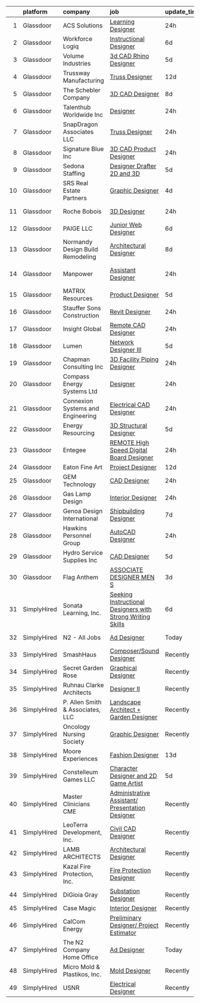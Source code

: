 

|    | platform    | company                           | job                                                                                                                                                                                                                                                                                                                                                                                                                                                                                                                                                                                                                                                                                                                                                                                                                                                                                                                                                                                                                                                                                                                                                                                                                                                                                                                                                                                                                                                      | update_time   | location             |
|---:|:------------|:----------------------------------|:---------------------------------------------------------------------------------------------------------------------------------------------------------------------------------------------------------------------------------------------------------------------------------------------------------------------------------------------------------------------------------------------------------------------------------------------------------------------------------------------------------------------------------------------------------------------------------------------------------------------------------------------------------------------------------------------------------------------------------------------------------------------------------------------------------------------------------------------------------------------------------------------------------------------------------------------------------------------------------------------------------------------------------------------------------------------------------------------------------------------------------------------------------------------------------------------------------------------------------------------------------------------------------------------------------------------------------------------------------------------------------------------------------------------------------------------------------|:--------------|:---------------------|
|  1 | Glassdoor   | ACS Solutions                     | [Learning Designer](https://www.glassdoor.com/partner/jobListing.htm?pos=119&ao=1110586&s=58&guid=00000181d24ba47d8ef425e125dce1ac&src=GD_JOB_AD&t=SR&vt=w&ea=1&cs=1_77749ef1&cb=1657090582137&jobListingId=1007985524372&cpc=654405A9B1E0A9F5&jrtk=3-0-1g794n94uia2u801-1g794n95di4lk800-907f7297ff73e11d--6NYlbfkN0DvoyNG0SFhSoznsPyCCrcuxz_Nqel8NZG6AGRaSLFhb5n0yMoxsu6RHV0rKxrvkG1nZuqj1Uj6-u1Z_pEsxtDHkIPuS811dMHyMxWvqlTdBW82LIN1IjiBrLglg-SFTZse9yYc7EKnBHkLfv9MbppZzvDsxTPkxIbnxLgk6WPEbN1_ET52BzsToGbykhrU4ApJhsulB7EEyjLuvh3CKPKYmqdAbK4SEs7-O0enl6z9rYv78SpBe0yj3y8xfSdDRdQom5iAGaOpjSEn2X_qUZh5_O42FU5-F4z6FpvlGGkQZbUaKIAV2DGQlP-UJA_Pmrm_NCda6rf5K7hLMDkTfb5o-nv9rHS8PfFJq3cM3EQ1fWULOyhEIB53ZZYl6s_p056CpwijJDbVaW7J99xKDoEXj5ApFvLXet1aF0GueSyqz1e7e0k7IvG_9w_ZRvv7u1gBnZvl2ynYdzJeZ9nUXja6a0x4xG7Ceo424fQ2JRJMLpiO_B-e4vKJ)                                                                                                                                                                                                                                                                                                                                                                                                                                                                                                                                                                                                             | 24h           | Atlanta, GA          |
|  2 | Glassdoor   | Workforce Logiq                   | [Instructional Designer](https://www.glassdoor.com/partner/jobListing.htm?pos=108&ao=1110586&s=58&guid=00000181d24ba47d8ef425e125dce1ac&src=GD_JOB_AD&t=SR&vt=w&cs=1_d03ccb1e&cb=1657090582135&jobListingId=1007971813605&cpc=8795CF9063CD573D&jrtk=3-0-1g794n94uia2u801-1g794n95di4lk800-0f92508f7a9b2ccc--6NYlbfkN0BhgsxSwl5lo7QzTbtXQkwPrIx61OQPxpk1VFOKOTLj9cEu6ZwTgNE0TNWZoeC26IZyQnRtk1UN0bHDS2Vu--T3W1xcjk2a9iLlTLRGMNthKaFbBWZ9dA7UpsCQGHcsj9RztHNehSm7-JQt39ffWp-W9ftTdwEr3bas2k8Ae45wtOd3Vlg02_wzWWOTLo0lI3ZqMFmFXQ9OgGHclMwbUWmH5S0StGp9oAOjSt3wPIh3Ii8mNqLwnVvzu5h-d_gnDy2L18eyP-i7nrKEsPTyD93khuh6egCbnrbiA1yClG0ZQUeqT95aq6iTD-ljGo1zlgi0e7iehEEbPBKhE1NReMTkoT74F01TBc3dxcEro2S3D3bvcqexfpDAZjbhNUFW9qPrLn-ddBAgE9FUmYI-lSkR6HLH8FuIKB0Ku9moe4cjDYXurJ1kwMZALcUaBbLEqmBSxT8XUdf1AwffUc_Uo40qx2BY-i-ixCHC349g5I3ec6SwQTOYY5pYRK_XcDmZCmJI2UNyRJUHVxIpKKTJRlnooU36D4t_IjQtAyO1S4Df3F2m1F2jgGaYNsHxALskNNXLczjjqsoLBhWTyCEAvIcEFXxVX0zsmbDkGBPJj4sCXkCF1O9g_cTnSu2HtCXYGLpPPh9setDl5rM2LJcMH8CYjPizc9XrsvgiReIUcsqVp1FeOuVxf1BSd9HvSy64ZlI_CKLMfresn9pooSv5qBSBblCeUoGrdr5s0BfHM5i2pmW5Qv8YD5fm)                                                                                                                                                                                                                                                                                                                                             | 6d            | Atlanta, GA          |
|  3 | Glassdoor   | Volume Industries                 | [3d CAD Rhino Designer](https://www.glassdoor.com/partner/jobListing.htm?pos=109&ao=1110586&s=58&guid=00000181d24ba47d8ef425e125dce1ac&src=GD_JOB_AD&t=SR&vt=w&ea=1&cs=1_3e8e6e95&cb=1657090582135&jobListingId=1007973329376&cpc=47CFDC01B3F81FAC&jrtk=3-0-1g794n94uia2u801-1g794n95di4lk800-8c2d2d17511d5a3b--6NYlbfkN0BM9p8NquiIRslE_MtfCTmDCzs5dxqN04v3tFcwJBPwTV6jP-Cm8doPJB-sx6YnDgOPyWLxUvytiJInFtBI4kxKgpvnXSuNgEpNoyotobw-v_AbIr8aKETw3HKlxIcRIFYIBrBHJSi95xcllT6YhjrhjEZejWhSnIW2AzKBs1ZXoQ5S3N68zjVSpGY8GgIIoxUBu7bu9xV4kHymWl4pP4k962CDMe6Xx4IEdynf9V9Xc1l9PBUrVfdNJT1KP9UYW2hMNx_H3F3CrxP9WWIJ8cFnA9UcYP4aAPUl6C5YLJh6lVcyBTqSnvmc3cisZpmwIsbAbjfHYpeThV-bCDzpo3Hb0ooCoGb4y7GrgpfcIgnR43Lf3PAj1XrOBXwGPf7d25wanI59QiblowyVvU53Jr8X9Ezn7IFnSWTzOzOweI71Px2oQ94UkbHmZCYfh8fY8H0miQIzY3_b6s3ksC2G96OwGIlWfgJuGLSoyBAAZez7odHoyhk4LtfYoCxQCyCAns4FkbY37No4NQ%3D%3D)                                                                                                                                                                                                                                                                                                                                                                                                                                                                                                                                                                             | 5d            | Gardena, CA          |
|  4 | Glassdoor   | Trussway Manufacturing            | [Truss Designer](https://www.glassdoor.com/partner/jobListing.htm?pos=106&ao=1110586&s=58&guid=00000181d24ba47d8ef425e125dce1ac&src=GD_JOB_AD&t=SR&vt=w&ea=1&cs=1_7506f3a9&cb=1657090582134&jobListingId=1007959984673&cpc=1EC006BEB16B588D&jrtk=3-0-1g794n94uia2u801-1g794n95di4lk800-e25f54c16df24d2a--6NYlbfkN0B8yguWXkSlgufUw1dP0X1oKFWkmEPorUCVwhwmydzQANL6wFUgM1yytcCyB4pdRomsmE_jhC3L_XdYeTXso_cTl7ttb18Rqe_sAjV_scBxCDTFKDtz2vk5yXYzQ1DDIPTdv-x_N7E09tZZQBOAm_kaLGCEuXrE7IcaGVKGa_4dnZwbB1jb7q2YXlLkgS2devs9iRWfyUe6tEgTeyENLxT1ck_9YNUR49yTb2icadju7kiRL6FO_mD-g2uaW1DCkaFBUzcbZXRcmObb4zNP98XxHsxJ1m-lCsqi_rPP0q0dKE-NyNDc3oAEKhWLG6NlEIXbNqfHZJMIEowgI5jx0e7YBDZM8H7h53ozJS7MUugCKxk2SwmpzVB09TyX0HaagS56UsDH-waceRw2Ak6z0hzefNe0PrGQaBRiXxPGJcz0lFKUMOc09_lPXRLFFxDz5kgN2rZeHvpI5CjqxTJaPN1IMlKA-TP3ZDWmuSDrR3I5dy0PH459U_QX9PHJnpGYeP8%3D)                                                                                                                                                                                                                                                                                                                                                                                                                                                                                                                                                                                                  | 12d           | Remote               |
|  5 | Glassdoor   | The Schebler Company              | [3D CAD Designer](https://www.glassdoor.com/partner/jobListing.htm?pos=101&ao=1110586&s=58&guid=00000181d24ba47d8ef425e125dce1ac&src=GD_JOB_AD&t=SR&vt=w&ea=1&cs=1_e130e16a&cb=1657090582132&jobListingId=1007966661740&cpc=F7491293F04A980B&jrtk=3-0-1g794n94uia2u801-1g794n95di4lk800-228343cffe269050--6NYlbfkN0BbKFwzzZ0yLSQjqY_WE9nX1AjSW77FPvXFQZAp_vA_bwF6DfsL4Ag5q9JFx5VnN8K2ge9TvJsCKr-gxBrOCkMlLmm2XDLJU-bKkTUdjioD6Wpo8ePW-y4_6esqQUqNAC6kXcte4f1JjnZOfWiQhWqF-5cBDaQz89SqZsSoPRA91HIsMjvJurnxLRkcbr-gBn-jevvP0M6BLCxyWYz9aW7EoTna7cUvgqIw_MH5VNwPOKXdYC674UrfGj31QtXcUN8l-gocn5XBMNnBmNfMJSammYy_6KH0akeL-rgIP4WxNMI77BJqb5WoSdb1bTuYZBtvpI8lr_fSwRsoR3JJ6bGleTc4tD-OGzhBCRc4XPt-1K9OtknnUGXEykm-VJxzWo64Elp736VMNbEYSXxBP8DhvhJ2PGqA9aH6Prql0Xac20TymBxAgHHrTZPIhFMZk_nPBMx9BcB9BEHBNajffNMTt0iCaZ0lVcizjK6uhlaQSwQMC0I5ZHSJBvxo6SC6PekkXEZFHjqiHLNYWT2tHFTdq5oaZCaW4f7FVp0P2GIyfXQVY9uUlzPHftzJvuImiQXyKZQMELHl07etKD5iwMjHNtsH9q-WrIEs9ejo0YioFA%3D%3D)                                                                                                                                                                                                                                                                                                                                                                                                                                                                                   | 8d            | Bettendorf, IA       |
|  6 | Glassdoor   | Talenthub Worldwide  Inc          | [Designer](https://www.glassdoor.com/partner/jobListing.htm?pos=123&ao=1110586&s=58&guid=00000181d24ba47d8ef425e125dce1ac&src=GD_JOB_AD&t=SR&vt=w&ea=1&cs=1_2c6ecf49&cb=1657090582137&jobListingId=1007985164553&cpc=75B6770C194DCF89&jrtk=3-0-1g794n94uia2u801-1g794n95di4lk800-235263681726ef77--6NYlbfkN0DpwFV3tuw9vFlML3xauMsT_S9XsNg3VdZNHiuyFzGFE3ciwNCiWa1qTVbJP6xa3o2LxMMZ4nmOrbQWZZmSeQSJp7jAIF5wJnYo_xm1wwDSxS-33VXueNxlzEwkCa_xbDXKP2wax79ACfvm58Wh6fbEZxSlqzx40MWPxA-XTeMtz8S7Ounmxh-1EjWngoibK7dLhR7L6onrtV7ukR-cU4Ulzv1WdIkQmY8_CkHAXXNIua2HwkaMDAKJTgw36dxwEv9_23cy8gMPOsU57sZLUrI_5ggUdNybNeYqkM0XXjK-J0k5qUBJmTW1K-AyHdlstVNcvwiu8kKBF2P6l7g-6b-DtUnX4blv9W1pqHoGbFayJzg3bdVR-aDBB9XYgbBHS55WAZefVCFhe5wjrV5vhdDuixxLzuvWRhGAz1wZ2eRyIuRUI-_IdXTr7DPTYFsD-RHj5PA5dL-M1ijlxEeQALIvQwWZeFa54mCYYtaWFF8ApB_xhp3vif2zIE6I8SE2b31vyTmZiqIdXC8zLhfVBCzK9XMS3g56Sbo%3D)                                                                                                                                                                                                                                                                                                                                                                                                                                                                                                                                                                        | 24h           | Newark, NJ           |
|  7 | Glassdoor   | SnapDragon Associates  LLC        | [Truss Designer](https://www.glassdoor.com/partner/jobListing.htm?pos=121&ao=1110586&s=58&guid=00000181d24ba47d8ef425e125dce1ac&src=GD_JOB_AD&t=SR&vt=w&ea=1&cs=1_31ecc533&cb=1657090582137&jobListingId=1007984824415&cpc=DE56C24FF6DEC286&jrtk=3-0-1g794n94uia2u801-1g794n95di4lk800-6ad835fbb488f9c1--6NYlbfkN0DhqOnK6bxrtgtcxhPBiNmYp1uCe7DBkPBjkMsJpAV9Zt2SJcLoaKX2G5tHHfLRtCvz1PlFUGVlO0xse6f4g301y_LCUqOWBqfMF3tQNQpDmg3UNcEwz2RNVbLrQC_kEUWsV4gzVa67fzc7CmIWysoDnXrXpmoZgmDitQNd9WPs8AtZmJlCWGceBVqNM_y9RH5spHyEeGcUyL-obj18paWuEG8LVfXtZY63-_usjQsQvu-D2r9VCRnwg___mHBy116YgbSoN-njrZuC0pXkwpwT_NdeQvRXjIjW8f1PZj8ZXoipo5-aMTyLHhA_6Z-xjG05_aJhIEQs90wCGU1cM4VB7ZM8I5CfYNKTfPFPFBOwDsRw6x67EMUwAep7HZwvJG7pBgu2GjbGTBZcDt2ppPzHvcoW88woeleTE7JeHhV85a_QYcW4rcsY69qnDM9sV_5sqdkd8E3FXkjw2on_rB6GaXtDEsZ762MVfBWpdRac_MXsQ2zkO70ehrA_VZckY3VVcJ5J3WzaKztt85fvbw0Z)                                                                                                                                                                                                                                                                                                                                                                                                                                                                                                                                                                                | 24h           | Remote               |
|  8 | Glassdoor   | Signature Blue Inc                | [3D CAD Product Designer](https://www.glassdoor.com/partner/jobListing.htm?pos=112&ao=1110586&s=58&guid=00000181d24ba47d8ef425e125dce1ac&src=GD_JOB_AD&t=SR&vt=w&ea=1&cs=1_a0548ea0&cb=1657090582136&jobListingId=1007985131299&cpc=14D5209370AEC984&jrtk=3-0-1g794n94uia2u801-1g794n95di4lk800-c935f69cd6141cb5--6NYlbfkN0Bi-g4OEguhQEx4pjzkmulzkFDPdVMQm6g82nLRMcVRUF4a9O8XX7bQnHXOSYsr-Z1lYAsjII0Z5QvWE8UBfpVUpRtqS29lhzVUzTkXsA1F3d3iSDbrGSU-yoIHJgnRfXf2QSL24J15t1V9kIt1zXmE8vxNGumvGO2F6aEaeF1boqkewEQurOo-vqnn1QroqALMlX1WuDSOnFNdzAhjUeT7Rtj3Pig0bPAh9OTDr54La81ZLzXHRc3koaDftBxTTUTGx42sUJzBYxHTAKaZSPC8GNYbrz8bi3d2CyoPcI6O72Wt0Fx3KzpeexpCPX05gAEf2MzlSKqdqaTykEhOFQSOoJT2QooGONF2WMyEn4tM2pag09IUeks0x7RTrygtiDywaYzM5RbZZNLpdPlQA7ZHCU6ITu6XzefM0m9CyWnY769X-Tf1zbkhLlruD4z6ZAYauUbnC1SmwEgQIBihqnV7nj_oNMpT2IWzIhLXA14XCtER70Ht4g2GfM1idoxgsEvGggt7m9iQPQ%3D%3D)                                                                                                                                                                                                                                                                                                                                                                                                                                                                                                                                                                           | 24h           | Walnut, CA           |
|  9 | Glassdoor   | Sedona Staffing                   | [Designer   Drafter   2D and 3D](https://www.glassdoor.com/partner/jobListing.htm?pos=122&ao=1110586&s=58&guid=00000181d24ba47d8ef425e125dce1ac&src=GD_JOB_AD&t=SR&vt=w&cs=1_3b6db01c&cb=1657090582137&jobListingId=1007973164176&cpc=9C2286EA3771AAF6&jrtk=3-0-1g794n94uia2u801-1g794n95di4lk800-a64b1354726ed2a8--6NYlbfkN0CTRLmfzwekP9kdn8MCpub2J-dAlmPPu-YzMlOQ6GyTqK4pYVBM3iZCLV_ZmCSmnvWOcS40gPM_MkXOix39fgfHbmyTI0z4a-leRO_wKvbMdDrf1DcNBZNLfbX6HWu7AYbTeNOrpr6o8HU9zmhUmtJ_HXvr1E2Qzcqugzri1EVpGwv6RzEV7UlI61BueKdmdPsqM0MkzJfEYZAkh-GYzNh_-6Tp8tYILyYvTUWH071jCBwlbU8I6YVCR-dnf2NQqA3L92LCBtNzc5VGP1Uhlgb0yXGG_qh7K6q9KPNkTxxrb1JC8oLYsffMG2CAXHy-BzZR4wvp9px93P6K2L4uyqXE9-DF8yMbtrtzWMxk2furiU9_QMr8QtRrWnxuBNUegAlxnHn2JHPEtM3dIidgg8AMZs7ETftw-RWKhPW583xw7dJ3ZlDfjYL-fzH6L97PhvLuuK9xWTHy_NQ-5ZyeyQv78zw3ko-QGLJyNJPdkuzVLdin9eM3va8LPGTBdcGRF6On8_ZaMJ8A6OysioceKAb8v0pqJY-De3q7_dNWvUw3YzIaUnGWdGj_W9PlDYslCrU7KbxM8KdUTC6PPG7KEmNP)                                                                                                                                                                                                                                                                                                                                                                                                                                                                                                     | 5d            | Dyersville, IA       |
| 10 | Glassdoor   | SRS Real Estate Partners          | [Graphic Designer](https://www.glassdoor.com/partner/jobListing.htm?pos=117&ao=1110586&s=58&guid=00000181d24ba47d8ef425e125dce1ac&src=GD_JOB_AD&t=SR&vt=w&cs=1_8720ceb1&cb=1657090582136&jobListingId=1007977616614&cpc=9DC6E4D8324653EE&jrtk=3-0-1g794n94uia2u801-1g794n95di4lk800-c1dc350f3ee8387a--6NYlbfkN0BHMV8lgCpHIndQeE1Vwli-yfbQgOgfRkypwmneGDEi-39pInpJQ1S6zbMaquZVZg_UViHIGMjBoMShSyfTKNiJ2bb-drr2Hfzl7FkYmvSakC9Pw8zoB5VogRqG3JUFu1NJ2-kggYnsmGMYTRjbGGMUkK8X7nxFWHBIJcRK0w-iMUSoukeUWtbVJ787ZdOv2nnOqdPfFAQzTh6ewJAhn-ZDj4_hrtTKt8AYWVla489MYYfP2gbxC9GvoQRgnlZyPdIjjNAGdQRwB-n-Zcba3liL4qmAHjSROfVeAc9iCYd-Mfk9DC8TIxL4JLAh7i7NnUuILxnsLXrqaUsFA152wZ8sW2XZU1XzG-pY9zCWeNoVXvHVj3ZkPu0tj0q1k-vS7YcbS5oCd_YJI1RkLO76ODGKrnYkxquJnJEotz05TSKqA82bCiAjIO2qGuWa9eYu11DN1OQIHqVSGK647wC6qSzSkG2AzStkQ8PJQW3xOASK42ad8NAgX80hWG2sGebcFhZeGGji8L9_49eA5WhypLe4OBsadwnGM3KbIqXgd-VAT-dMyAbyCRbVjC84F22axME%3D)                                                                                                                                                                                                                                                                                                                                                                                                                                                                                                                                     | 4d            | Atlanta, GA          |
| 11 | Glassdoor   | Roche Bobois                      | [3D Designer](https://www.glassdoor.com/partner/jobListing.htm?pos=111&ao=1110586&s=58&guid=00000181d24ba47d8ef425e125dce1ac&src=GD_JOB_AD&t=SR&vt=w&ea=1&cs=1_eeac327f&cb=1657090582136&jobListingId=1007985102226&cpc=AF770993EC679D41&jrtk=3-0-1g794n94uia2u801-1g794n95di4lk800-a7e40237fe4911eb--6NYlbfkN0BKk0BP73Edisr-wZ1rS4C1GbKnMOsvdEpjijXua_ZIvpX6JMcHyAsS3aosAQ4Kn8C_f6La2-1lbXAH81Op75Fbx73mbs5NfVlTi-gWx6V0YypcHZt8lr8YANXhHvPV1-OZdgkmJMsw9-Tue92vm-fKV39_dYts0q7QahmlcD2gWoufQp8qqYnidNMqYIY8HJv1FJB44xC_TqDhbXwff6D3VGRYtJRn1y1IfpIMuLlt-tuJ0qAHQkERv3cIVvfk0cePvePmws70UyEQl94Yhu-HxBXFv6GjaULmA8xo-xdPy_W7lsJ0KX-T54g1UgRhJ8xAy5UWNr4vQe5-JahHCEX5GIpUG-aCBneI1Ii9qpKEwtMemcx8Bgl9kimQxEUKx8lraaJThC33KKIsycSjERZqxNoQQQuTQxsTxZ9ko20VadqRq2bVMEP1Cecyqij3ohQHiCl7oW_Bf38SRPTPYL8Nu-WtQ1YExK4vKffnRsllJAbriiHDtFn57bcamO5yMa8%3D)                                                                                                                                                                                                                                                                                                                                                                                                                                                                                                                                                                                                     | 24h           | Long Island City, NY |
| 12 | Glassdoor   | PAIGE LLC                         | [Junior Web Designer](https://www.glassdoor.com/partner/jobListing.htm?pos=118&ao=1110586&s=58&guid=00000181d24ba47d8ef425e125dce1ac&src=GD_JOB_AD&t=SR&vt=w&ea=1&cs=1_4266acca&cb=1657090582137&jobListingId=1007971053882&cpc=AC285F3A3ECA6BB0&jrtk=3-0-1g794n94uia2u801-1g794n95di4lk800-73b2aa60a689d6f6--6NYlbfkN0Bcjj528Dy1LW3oL-pukkcHmmPA2V1efSVPw-U-M28mT0pKb21cFqvxPVrEIRVxEBhbQd3QSRAi2jQNRf5IL7_cEjc5D_7M8vAuWiMJDrdA15UMknI95OR4HQP9MzjY1YAPT6dz_nY7JL7qZAFuvwxHi-rv1yNmZdRVPc23TLlp1obOFdmjF1WNcay7jj39QxUyjeV4LOKtnCjgy-kHl1hsuqg6SULQs9OeuVtxOdC8OMbZHmVSW9OcQBevvO-0sddBlVDUdRRzvQ_ai54fA1TtPYsfic5n1mqM_J1OgRqmzeQCcWX8s3oK1QBjghJdD5Zh3j1_loYqHYxbRCB0NyUA5DQa2dlPEX19D3HepwwW2zzeB07Xtju50sLBvOzbcyYSMUc2v0NPYgshG78IlkiCb3-gKJtTuuESWQ6XzwzB2DVPj9TRCQBfXsBpopsGYuR3KDK16tmJq5aspipHtxcTDHxUEOr5jYc0qfsj8O8U_j7LmOkzacNZ)                                                                                                                                                                                                                                                                                                                                                                                                                                                                                                                                                                                                           | 6d            | California           |
| 13 | Glassdoor   | Normandy Design Build Remodeling  | [Architectural Designer](https://www.glassdoor.com/partner/jobListing.htm?pos=115&ao=1110586&s=58&guid=00000181d24ba47d8ef425e125dce1ac&src=GD_JOB_AD&t=SR&vt=w&ea=1&cs=1_dc11783a&cb=1657090582137&jobListingId=1007966625039&cpc=07D58528F3898F33&jrtk=3-0-1g794n94uia2u801-1g794n95di4lk800-ab7952cdc52388c9--6NYlbfkN0C7SuM8IVYUbaPO0PkD5n2gZztNztoS-_f_ScdttXDmo7Y4cbCMbNhyABqZ0sgb2ouU8QZ8Q9BRdKqafBFNYztp4ODU2sjMRhiEXRWcwY4NUi69xK_r7GoJ2GKEKQ1zqLdlcMRVojA6Sx-mlso6BoqxuWN5INQDhhiIeGZ3d0ctwpG0J5Kjvrk6m_iF7jCOmjppB8-Gzc_fvRBkbLGfs7rBzCI_3YmC9vdvMtICNUe7VblgbkCcEUnr1f1Ovy0T3nU0To4bq_PW_aBfb9CVjga5X_sw46ntjczVAvf43aAWwUpBN6O2y_G4YWRJMx61osARGii-LAErb7-Qa_4SBg0H-zVdWFE1ZhTK6P900ugoc6lUp1DchzzpwMgzyi4xSCv3U5hXMTh1DFUExlC61Azsqjn_ofjoP2MM-jWP0AGo_1vGtiiNBUJBKOH2tI70QnpvFV9pC9Xtaj_Cgv9W-rRjBt5oidCAO2tm1mlECrH1x6NcfYs3uBCOIjff5z59d1g%3D)                                                                                                                                                                                                                                                                                                                                                                                                                                                                                                                                                                                          | 8d            | Winnetka, IL         |
| 14 | Glassdoor   | Manpower                          | [Assistant Designer](https://www.glassdoor.com/partner/jobListing.htm?pos=127&ao=1110586&s=58&guid=00000181d24ba47d8ef425e125dce1ac&src=GD_JOB_AD&t=SR&vt=w&ea=1&cs=1_89c59333&cb=1657090582138&jobListingId=1007984941103&cpc=1CBFC3E34E2A31FF&jrtk=3-0-1g794n94uia2u801-1g794n95di4lk800-d2d11077bd594400--6NYlbfkN0BFVcwaDjvEXao8kcFoXG2Ko0IaooEmC9iGWjBDM42CoMavVtmZgGJwPMUgreZ7HN4rqAJSvsf7JmYfk2VFEVxizT4qfwEItysfZsfGog6n9my6k6RCOUN33vMy7T4X5dHPO3QPV-NMXRuj0ZPdz809lt6jNXfOR8o4adzurQLlmJSYmWcXO1sWVfj_jAE4MYWSUsWrjP_p8IrVrq-QCxQiECZVu5_ERf4Zqf4xUut23AE7uIQ7gt0JPR4AaWfJy_kHB79u0l0ndTiFm0pJOxYa3ZhbDzBpZZhqpbSlEB6RkA2Jdq0_eCO8DgSIaJSopgCPpsr1ns1__-OMYyCOrMZpZU0XN_mqFxvr2A1tycUY-hAcnxiAXTbdyJbaQZlGMk-jg3lu7w-FOSlJgpojBlFoGAQ7c6N3tl5Jf1IdNbphkU1qyL_AEoJ8deXQp_qse6RnvfLg4F9U7GWVytO02wXUFmmWOLb6p-9l7Oh3j2h7J2GE5vbWO9qTaM3LStWSmHTxGLlgdzYUZ7rXAGMQqeOuTDduydH4AfgkZRwa4aN6U4xWAskbrBnvt_sXM50SygLz8W67Y0PRrWWf7DgnMerUcbX5YP1iqUQ%3D)                                                                                                                                                                                                                                                                                                                                                                                                                                                                                              | 24h           | West Hollywood, CA   |
| 15 | Glassdoor   | MATRIX Resources                  | [Product Designer](https://www.glassdoor.com/partner/jobListing.htm?pos=128&ao=1110586&s=58&guid=00000181d24ba47d8ef425e125dce1ac&src=GD_JOB_AD&t=SR&vt=w&ea=1&cs=1_c1c0e41b&cb=1657090582138&jobListingId=1007973733462&cpc=F17331D9BECC482A&jrtk=3-0-1g794n94uia2u801-1g794n95di4lk800-fda0271fd3559079--6NYlbfkN0De5ppvndiyxA0pMSLQzOe_j9Mra0KF_8EhxTxOKXtZIfhM20E97mGJ6rqAxbACvL-cqAF-LbHge8_zSqeuNHXaLafm_5dpdNbOewu9W8sIsloq-18GUIUjkQPsBn4tgQBR2QcEnZB1fjcRb2j5GI707JBRP5co17c9YojmSEKbjgUn2ndMaOsuzR5gfQgp3yE5ribfwStIBhM093Wh03O7Qcf2KNuKs5qeMtYiBM2GgeWMCSsaKudNrqyDBm_4VJvklgApSkn-aUscOoRa2rj-SSHSH293p7tg4S6hsDW3iXWY2w_vjSqS4r7pZA56fO7dz7SgFJfciv8g298_qBaJBs-SXEaEREWRlS0txfa-SzEWybhCmDI4X7UGP0O_6saCA32FpFEW9fB-DIQ59ICp5eOq3osheOZLESdDMZn-I4Ug_w4pjaepCFEY4oRFta_THyFP6P5frKDJINeMYjEmTNoIOVVYP84g9e2c_KqXrarw9WGhF4QIvoEcFc79jJBfY78juoEyJMjhWcDmQSQCJJourdVHctYqANj21LEdhTu7ByZsmmfh)                                                                                                                                                                                                                                                                                                                                                                                                                                                                                                                                              | 5d            | Minneapolis, MN      |
| 16 | Glassdoor   | Stauffer   Sons Construction      | [Revit Designer](https://www.glassdoor.com/partner/jobListing.htm?pos=104&ao=1110586&s=58&guid=00000181d24ba47d8ef425e125dce1ac&src=GD_JOB_AD&t=SR&vt=w&ea=1&cs=1_231f0fd3&cb=1657090582134&jobListingId=1007985230249&cpc=FF950A86FEA5DF54&jrtk=3-0-1g794n94uia2u801-1g794n95di4lk800-1f96d4b605ee176a--6NYlbfkN0DdNONLqhA8z6QrX6vw37qu8cGScUjPKwqVQr3YAsb4-7w0lSnzFnKYiG7-UArosN8jPGKFn8rEAM3TT0fD_fRYROvyAAJj5h5a6tpJI9ohYt0sTBWWqHV6DVklOqwhGBLnhow99xh06bRmYACvOdpJHGyRq-9pzKWyBOk0hLMRRdjAwAz4bRkiFFNnomIwCQACVLI26J24DVE6jWvAp0-SsyEyvsK5AWnD1k1ue8C7EoTXwOXaZRUpnuh4szLlv2PkrjH6un0nvufHWUkv8x5TUeX_YejnkbulK5QjqSSssnqWh3dUZIrB9Bf6Xv_mVwND3057REsOYiKuHT1Vi3_PkEfVFF2t_0mWvUBhyICOS67ElBeC2XDoGz4eCMxG6O15TqIoL9BdqmI7sJR8FnDzwkAMQJN65xqrUZ5-a6NTugGjz8nk4U3arIbbEiBIU-K_2hmHdqjTKQ1ZonOLC2OdFK6y6Nfkj8AUyJihWaxgY5zw2drmZVUb7BTTq0VR8uHozbZ1xwlatg%3D%3D)                                                                                                                                                                                                                                                                                                                                                                                                                                                                                                                                                                                    | 24h           | Remote               |
| 17 | Glassdoor   | Insight Global                    | [Remote CAD Designer](https://www.glassdoor.com/partner/jobListing.htm?pos=125&ao=1110586&s=58&guid=00000181d24ba47d8ef425e125dce1ac&src=GD_JOB_AD&t=SR&vt=w&ea=1&cs=1_2aec7826&cb=1657090582138&jobListingId=1007985116583&cpc=7F6F94E2229B3AB5&jrtk=3-0-1g794n94uia2u801-1g794n95di4lk800-b6903a49ef205887--6NYlbfkN0BKkHZu3wF05EeDimN_p6sYpKCMArvwa95YdH7UpkaBCi52Bcb3JNt3gbZrKB95T4YdTK9TzTPrgkTBw2P4QEnSGrkEXBBgnOtF0XhxuMHvmZMdkKyDGjIsDyALyDlfG-wUFMA25YEX3gBTZV2k06PaobbeO1HA53Tdu2lU4HuESvCf0JSd-FGhrQlPl24nu0l2iHPKa_cklXnYJLZkPHZUSfFu-Iw_13MamyiTnrGvY42im6AMpruAbAFJV53yx07qwaCh68KvHSSMx3ZkMvadndZEfaIRZSUnX5OeJhr46XGKcSWhKBPc7C7Nhu_duab1GuJ_TkZ1M_mTTDtxH0Avf0qpm1M3hbb-MuNZKezLGu-SUkdntK_4RSBYVsUdAohBzXrtvXLdRvfjhWqlpKTFOEVO-Hb6kWGY_20hHKloLmckB6B_8QrIBuChLcNSkc0NhRR5B19jzIL6sByg7XrrTpFt8rwIjJUChYOFbC4HOHnpQ_jIkg5xl2pppD5HDALnD3lRkiudJoqITOhxl-5U)                                                                                                                                                                                                                                                                                                                                                                                                                                                                                                                                                                           | 24h           | Remote               |
| 18 | Glassdoor   | Lumen                             | [Network Designer III](https://www.glassdoor.com/partner/jobListing.htm?pos=120&ao=1110586&s=58&guid=00000181d24ba47d8ef425e125dce1ac&src=GD_JOB_AD&t=SR&vt=w&cs=1_874ad918&cb=1657090582137&jobListingId=1007974910889&cpc=AC285F3A3ECA6BB0&jrtk=3-0-1g794n94uia2u801-1g794n95di4lk800-f3586ffb11d67a27--6NYlbfkN0BGKj2dVRoMy2japSZrYRM8IJNi6D13enLCCRY5KIhxigb2ni9doBXKUb107NWv_dlmIAErVv31GwDXTFNfFN5SCoN8WmLY5CqLXncMgv0Ivb-n-6_Oht_vKFKrGzOBrLQ81ukymWa5_6XXB-s-YDMUrQc8l9bfrdwU5pT-HX8zKL6Lk33DxggWAXIqZ5IxTuRFg_pl9q-yo6MksqD1olgGFGJuahSV5HYjxcXoIYGIrPd3JH8tBOyPirnP5x5f6y-r1TuCIdftz1Wt6KKW4vqDuv5kJwcjkd8Y9lFKiJFX8HRxoVpxpy19-Gk-InW7vcLDdqIaZJf2LDtEEQusw5DI4SCYvuCQupydlrnQxezpkhfB0PWOnssjK8gMLALKuby7ff9Os4-vKUH2G7hU2Q7a8qcVwO_16HA0qobyGlXWO-4KduZmIUUw_eOARqEiVGsdW2kKGa4g03QLiKHrk25K5YXrQYI8Jg_IHYF5xTwk_PgTpOkCnm2X38-YriR2Lw9LaQKDbjYgrw72g6LATutqq7slYqrAsqs-I8WeSVLAIhX5L01Y9Stz1MoJ6WmxUYjp9h32zwqJKWzP8pV0N2ZV9YSMO_aJiugjF43ECM3mjUhEXG5gfU0YINv92o9VicnvcwFozceZoyjS_fiWCNXZCGO-17-pbDAzRQxpU1THZ1_v9smV7U2IM7Mk-1EvTLOe9mcmCu5zfbbwhob8rt1vEelhJy0Cci8V67qxO_OZowHMWJf9_lC4KQoUP6sI9WAztYPlsa9mPSObWmqBNkCyYPRFtNCdYA9DzgWT9lBgtyYhf9dNuMCpo9wxaRaQGd_X6zxI4TZbujUiAumtVcCxuS2sukxCMVWLbe9Oi8aiiD-YrBe9O950J0FMuymTjoegJsrxmxCSfVgNELEhNa_-3WyeGpa3qB5oSYD8eK0jYZogqJgeScZN-UNyGzUpkwjwkJ_JHWnjQ4tnv3d8Cu6oCdhyBJaUVySlEQQu1FDaaMNA3YLpBFSl3Y7fO40UjIqhCYb54AMCiYZZIUBB66fkyoCumuTkm0oNAzDprgDdajTD_wVauszByT-evBdV5Yw%3D) | 5d            | Remote               |
| 19 | Glassdoor   | Chapman Consulting Inc            | [3D Facility   Piping Designer](https://www.glassdoor.com/partner/jobListing.htm?pos=103&ao=1110586&s=58&guid=00000181d24ba47d8ef425e125dce1ac&src=GD_JOB_AD&t=SR&vt=w&ea=1&cs=1_22efeb7a&cb=1657090582134&jobListingId=1007985950773&cpc=D39918EEEC7506B0&jrtk=3-0-1g794n94uia2u801-1g794n95di4lk800-1942e2590fe9d9cb--6NYlbfkN0DLWr0FuvwmpNY589ecXM0wpB-l41nBtAe9mv-PvJGiqT4i70eICYhkSDQvcovPHhDGzSuLzq6LSo9ORnq_GlqKXDMwDYYYO4AgRxLK9Ge-zstl2El_3uS8AVXBtIIFmzxL_is7fRnxVpYwDgwQkoSIwnjDmGF5oRU6Frqt-0T7aqE6-Yqbz3U76ROBjByZ-PuGapNQKdqqK0k89tmTn4gQIKSp_kamli9Ro7TvT71FCN4ZUM5XIrVjx-NPJfZxnDI2ggYiQEm29wT0gM7GyzQhcUz9k4NnwYt5McK5d6hR2mDh88GiHeuqK2cHn7WYuoAHfuRUZCFwuL3BYcEoNO2XgVdMZrzlTcHSwS-AFtLbJbN9GhzWMai6L5dBJUeN3jREw0A3bsU6m_rH2ex7J5DcSFrECMfRZ4_8WoHemraS3tjxVWGGGVNnFuKGWv3W86Dl0uOMhnOlG4q_uymfC5-pLxn29-t3zg5wMf2qMeYZJUiuDF6sbSTWIy7WF37hdcPc_63oPGtrQQ%3D%3D)                                                                                                                                                                                                                                                                                                                                                                                                                                                                                                                                                                     | 24h           | Lafayette, LA        |
| 20 | Glassdoor   | Compass Energy Systems Ltd        | [Designer](https://www.glassdoor.com/partner/jobListing.htm?pos=114&ao=1110586&s=58&guid=00000181d24ba47d8ef425e125dce1ac&src=GD_JOB_AD&t=SR&vt=w&ea=1&cs=1_00f69709&cb=1657090582136&jobListingId=1007984845359&cpc=39721386339D0809&jrtk=3-0-1g794n94uia2u801-1g794n95di4lk800-b930a5a02d8ccd85--6NYlbfkN0A8J3fiSFuWPwN6WdXtZ_7oX_JflCgfs2ZD53Bfx_0GfTAzHskHZlWz8ncEjpI2jKIF--lQYbP_Y-QilV2JBziofW6cfpcVyQtPdJMaB55VdTBjEgBGb7v28lyYNr7MPOB22yVpMWL2fBblj7tPLitfWP1WBpctLDmL2hY0a38ggsFSbvqYoQx0EzX_puvbNK4exbSKmOl5AQtyaVmnXrg6ChLbXRcPqQMHeRz8NitBFFmpRcPMXC0uHW7yxsBkJbT6PScRi9g7GoGlbuPHgamDKg6f0TsIWQoREsLNG1GM3s6_iaqNTWdRfma8oyvIaKms2lVQeTs0j038k2Q7KW8ocyW0KVXAFTNkapQ879x1tHXsawScbohQ6YOPT7C57mme2cRAl_6qLn9TaSzoCjOBbQ_JQAIs8PN8SEkzmOWjPx5pHosRDUC4snmUwz-yKItWXZD2cL8AipMHUizO59JGZqKp4cs661i-Zz_Lw9-2SW2Tb7tBhWJL-iUk_r1h6Ep3CoB4r0Hkzg%3D%3D)                                                                                                                                                                                                                                                                                                                                                                                                                                                                                                                                                                                          | 24h           | Houston, TX          |
| 21 | Glassdoor   | Connexion Systems and Engineering | [Electrical CAD Designer](https://www.glassdoor.com/partner/jobListing.htm?pos=129&ao=1110586&s=58&guid=00000181d24ba47d8ef425e125dce1ac&src=GD_JOB_AD&t=SR&vt=w&ea=1&cs=1_010b3943&cb=1657090582138&jobListingId=1007984960499&cpc=8CDBB1EC89CF7160&jrtk=3-0-1g794n94uia2u801-1g794n95di4lk800-5f738b32aa78bfce--6NYlbfkN0AhS9za5ASPSxDB-F5RnTd48X17vHmJHvXzfYCaHSg3k6NR1t-ptjVB9pv2DgCKPOiCXCrUPLZdkD0f7rUg96MDvbioH0k8zC1NlCHE34yMhlZ2frICpN2QtC2dP2UEsYdqAkUY8xvQr2ivw9YH8xAncwaUzeZtn0GQG7fxMz_ZrM7xm-wUdN-EGwHQn8CkW7N_6f-Lhqv4FLG26VPyR5NGDPz1XXXshkaaDB-2yyBFbUoFU-Ed18mQ32NF2LPVgFXlo41dDrG5onDIZ0poxfiCnzKxT9NwimZ59pzBDsiPZIVijxTt16x5NACNUXD-uVrRadnC1_LB2z_z9zhcNoE4LljQQDwP-0_o6TbmGo0xr0yjdChELcW4lOGVw761ZlkzXOcf5uZVKs5ngNV_m2ewHD6NAwwMxa41XtdDd0CXj_eTqPLxGje0aFVnKtdSWDraVgKhxwDJheHTLh_DHydFqaifWxH19i6qvNs9DCvch7BFmSeoxoQl0wWdwPfV79YXChNLWEji6w%3D%3D)                                                                                                                                                                                                                                                                                                                                                                                                                                                                                                                                                                           | 24h           | Billerica, MA        |
| 22 | Glassdoor   | Energy Resourcing                 | [3D Structural Designer](https://www.glassdoor.com/partner/jobListing.htm?pos=124&ao=1110586&s=58&guid=00000181d24ba47d8ef425e125dce1ac&src=GD_JOB_AD&t=SR&vt=w&ea=1&cs=1_3fac4f89&cb=1657090582137&jobListingId=1007972996719&cpc=FD1C1DA32C38CFA7&jrtk=3-0-1g794n94uia2u801-1g794n95di4lk800-6a5a6e163d3f86a7--6NYlbfkN0BsNR-C4pGw1yCRDlOE_Ze9b0b5kqjDMOmMw4cZA-dRreBgwIxrt5PyCmdIpwuWP84wUo-plcbaC_ioXBGZVEyuFPNUTeQw2EY5j4Nf4BxAJ4ye_sImjNLdfmlI63ZieC6pnWtQVQZaKLI-KkE8ITpeu0s6m92lWIkFsNw2vYSNprazLfpWsFatOV6oxxnJnHff84gUSqEPwTARx7CjEoJXvgd_WOegvK4b4_J4LZRRXPH6XanuO-QJnUMEm_Zs9G-U1bkhGJOyQmZJ2_1yD5ANAa9mLiLAGsd7RsXWCpo5g-fUg5cYb5FwfseA2vuMzx4BFqNeXlPnSESmGmRUOoDcadflCnsxkKz0jiyPXrZ4pegwToJDH2DuXz6b0_JgSI6CTXvAY1lCT9hiEBT7OpCelV5QXEbQ5jSvKC9kJH_ndgm2Ig2fIpNnhF7ou7gU4A2NOomz-bJ-VIabuDXRgvKtfpY1VKpoMDN1s4ekwFrHMBtlhc9ZREGxk30HyIalxlw%3D)                                                                                                                                                                                                                                                                                                                                                                                                                                                                                                                                                                                          | 5d            | Lakeland, FL         |
| 23 | Glassdoor   | Entegee                           | [REMOTE High Speed Digital Board Designer](https://www.glassdoor.com/partner/jobListing.htm?pos=130&ao=1110586&s=58&guid=00000181d24ba47d8ef425e125dce1ac&src=GD_JOB_AD&t=SR&vt=w&ea=1&cs=1_f443717a&cb=1657090582138&jobListingId=1007984773541&cpc=1160948BCBA38B5B&jrtk=3-0-1g794n94uia2u801-1g794n95di4lk800-30aec8078fad6b64--6NYlbfkN0D6OzZjpD_hbicRkMZwNNvvxSeL23iIfvaC4EytleQ8zDIpz0YQ5KbISa7_Zvw6kCyHTXtz0Gwa0i_I725LLUMSSl7S1PwhZiG6Sc_kAy8138IWAbb_E9ZqIJ8phddE5ZbXyj9zNXD16Y4O_LFaTuKPJqOxkN9yJdkj_6VjOVfLN-JM53smSAWqKu5jB4QGCPo6SjD9XyQKqqrjsgInD04pPtNCCqqcUltjV4yZAADhmfb-AQ-l5CCk-tZnEnlz3rzvjecJ6eenLcje0jJnSlRW3nAsUG6BPnrpFAqmEPYTdwaV7lIkqpj1EujDBPmzKNmTzUilHWFr8YePWfq3z9rlbs1m-En3uj_DdpuKXsN30qoipIhPkCRua8DI9nCPrMtFIYbvcIZpgHftN2SDdV2-rebGtKysiREzHjwqA0YKLMjr2j-vskqYV9V6v1zruoIhJdyA9SZMIvXjuY_P8hzNiHAEWpOpOyYtEEycXxJnvY5FKJkJvMjkc3eJSdBnOEzFsfcsSNzeerItRhI5OVBIQIv-sDygazg%3D)                                                                                                                                                                                                                                                                                                                                                                                                                                                                                                                                        | 24h           | Remote               |
| 24 | Glassdoor   | Eaton Fine Art                    | [Project Designer](https://www.glassdoor.com/partner/jobListing.htm?pos=113&ao=1110586&s=58&guid=00000181d24ba47d8ef425e125dce1ac&src=GD_JOB_AD&t=SR&vt=w&ea=1&cs=1_b4044653&cb=1657090582136&jobListingId=1007960069216&cpc=2F9DD8B511C89582&jrtk=3-0-1g794n94uia2u801-1g794n95di4lk800-0f413550eb2be3a7--6NYlbfkN0CDKOL211wQXNZDbakIpffuj5pzFqhrMGWDyz6wBVO7C5gJ_vC-NCABYiFoeTLRd-dQC87F8YOGxGEglt2NxFoX6DpxsQ9HBv2eA9KEV_h3Zd-bVuTtrVcGtyOnBG1OKuh1grRbUq-7UMnUzw20butZUVAKFH6oE8TkfSj1ZghO1co6X2QRa0z8R0oFHFh_GWHQk-22AoSsdONXj9HxGBHoxU4esHGzkPZoELeRytLFyGspwHGv-J2aTNcio1Cw-I21cP71cT-yCaigr0UL0ZtO88AL7OOHH4XbsWmpGuSRBC8TqU1wrPMCbeJWqKl2rVJ5QbDr7ylONXAuwnT1IXu54_C6BrZHTPad_t3LqJ-Zrr_LsGxXmlzWT7k-LfqUahEdoMEgZxhFlC-aOwg0FHwdU67TyCzxik_DPZkiCTxzWFACmXHiZbTMTi4UKmtivkyE8tZkQ6nWlGsSx03zu1Wf-3dHQNVIzSORk483g9J1eZm7dIIvOlWm)                                                                                                                                                                                                                                                                                                                                                                                                                                                                                                                                                                                                              | 12d           | Remote               |
| 25 | Glassdoor   | GEM Technology                    | [CAD Designer](https://www.glassdoor.com/partner/jobListing.htm?pos=105&ao=1110586&s=58&guid=00000181d24ba47d8ef425e125dce1ac&src=GD_JOB_AD&t=SR&vt=w&ea=1&cs=1_db8ac6f4&cb=1657090582134&jobListingId=1007984812731&cpc=4599430C66E07990&jrtk=3-0-1g794n94uia2u801-1g794n95di4lk800-bd7d52c35ee6e9be--6NYlbfkN0DlcaguI4sweZRKJTadbViwUmuipadyC1IVR7LlJxAnY3ZOe5e_slvkrj--CbdG1yGhiHAnmnE6MmiVRcIyrgSFucHCnpg3aiQUVOiBSwymqoQ9lFkmAirctWJGZ3qnUaJrl9w9iL1ThWFBvGh029x3hXJJKMos4BX-u6YqabtcbZaw9iY0gCLAxPgadHGR5TL7lWuDR7uSx5fmew3dl0h4ksjWNSoFCLCs9MI_8zg9236MCzPcvXl7CEtk4ve6-D5knVPYN6xglYvLm2IidhmnJ07NmmGzS4YdLgS1-V0KoMFBs9tvKlTSM770zXpbHuJlbZgNv4h7OfzLXIVIcsEQ7xzNXQNCF0Q4HlbrGEXHhPrKMA2eaLY91eE6sxifU07dJbes_Y7MZ9nS3tFUZHeFxuZBB4HfZL_WJXCc0xg840JA03nE__RaeTC1pO_oi6CvM7YhST1r7qFoiwTbKj8l272U8eSzQ2a4inJ9SAhL6bZ1A1-IOL5UeZO81GfWVyHjojS-wimlosuR5E4FM4Vi)                                                                                                                                                                                                                                                                                                                                                                                                                                                                                                                                                                                  | 24h           | Oak Ridge, TN        |
| 26 | Glassdoor   | Gas Lamp Design                   | [Interior Designer](https://www.glassdoor.com/partner/jobListing.htm?pos=116&ao=1110586&s=58&guid=00000181d24ba47d8ef425e125dce1ac&src=GD_JOB_AD&t=SR&vt=w&ea=1&cs=1_a8344827&cb=1657090582137&jobListingId=1007984714936&cpc=F7A2269C793D5877&jrtk=3-0-1g794n94uia2u801-1g794n95di4lk800-8391d37782470d77--6NYlbfkN0D_KRozbKJx95I3LRYgbj09bqBDFeyQG4s8tCOB31p2DOjFXnmhvhpGfhcbpMLKxfIe7D_kprCP7SWsEO5Nu4ZNx1eYK444OEN1IbH6shcIixab_pb1qBjzCfk3uShAGAi2shus-EKiOIOamtH8VLJ1APuWL9sgcrggL572LBDHoBDLuxiT8G4bB7eirLBXXuB1D9pZ8TM3CN4omJPcTT87TWKEsXkwbuRAW4cmD2ZlJ-MjxDOc_kwDpGttLArOA9VLnHSMRBu97ka5j3L-Gl95AeBP3UwHvMyaMZuIP_WCciC_kFYJNHrp-sKeAb5VP_keu51OSUNp0YSa8cXq_4uhXOKNH5O51VOvp4vhpAoUqiNL7vifwG9aSr5dJO2-b1TJVse8PKzdFa-2NHB7TK34ROpbfQEmfZlt5MNDc_pbA1wKFUwkuZ0Z-R3TiIdllE_9-QdoU9YJ1bU_yHeTKdooF5Hpg4wDUAyL-QHlCetNAyBCLCJ-6h-WjViOH7MYzG4%3D)                                                                                                                                                                                                                                                                                                                                                                                                                                                                                                                                                                                               | 24h           | Dallas, TX           |
| 27 | Glassdoor   | Genoa Design International        | [Shipbuilding Designer](https://www.glassdoor.com/partner/jobListing.htm?pos=107&ao=1110586&s=58&guid=00000181d24ba47d8ef425e125dce1ac&src=GD_JOB_AD&t=SR&vt=w&ea=1&cs=1_aa02755b&cb=1657090582135&jobListingId=1007968421950&cpc=E773D000C9BC26FA&jrtk=3-0-1g794n94uia2u801-1g794n95di4lk800-2fd880509a3b5b50--6NYlbfkN0ACurcFFH1KinYH-9KXWlEmljAli5inonw10n6AtNKjD4agCYhEruJSgbVejWcAH2GLRKHTpWNQSqAoA8Ba697zMBBLWnamA8_7Av4qjxtBAVL8_gjMccHy7ubRkNwjuvekvChXUnWjb5NUaxooK4DyK7LdhQ_TVVrOb-x0tnQECHLqraAu9hlUj44lw2U9Bee6RdOvzR8YIKxO8pwjizvuF3RKHw-OJhB_qAEScq6cT2MgYlTHx7SHyAkIH85L5vLWDLcnMZgbjO4Exx3XpaIp4Q15MvF-_V4iJ6pVaFr_Q3krJp5dJ0d68BuaxTY9cU1mwrJq5cjfnRMSFDN0VvwMHCRIF-L6Czx-1d-O1lyULDDUdXtjHDmA7bUa246mi_XrDo7Ae54pRs9ksLv_MAuSUBJslln8oWCZNT7J1vRX8QWQvUxBA-X2gNbj7TWn-Q6HbGr8PkjA33z_uPUYrdScV2hcskNEo9QDJ4oc_YbpVip1d8XaaJBpNQnpiT0Pc08%3D)                                                                                                                                                                                                                                                                                                                                                                                                                                                                                                                                                                                           | 7d            | Remote               |
| 28 | Glassdoor   | Hawkins Personnel Group           | [AutoCAD Designer](https://www.glassdoor.com/partner/jobListing.htm?pos=126&ao=1110586&s=58&guid=00000181d24ba47d8ef425e125dce1ac&src=GD_JOB_AD&t=SR&vt=w&ea=1&cs=1_2bb23ac7&cb=1657090582138&jobListingId=1007984819659&cpc=6BF42D0955AE9A34&jrtk=3-0-1g794n94uia2u801-1g794n95di4lk800-dff2deb85eb913c7--6NYlbfkN0D1J9tMh8QX83cszk6G6FvsSrwc1siyUdmE5q-0pJS_VRnBDhIYZrHaJrybNPQM7Xti8ddZm1NTljZIvgL8YBOsk3L9h3Z_-FM-526ncsPkP7UEkCPCw6e-NWNW8Q9xzTOKRUXj_Zqhrq9JDu2op8lm_mKFqPpm-TbghYf_-u8_rja_cz9y-JPIONAegdirw63BoB_VqJJlwFidm6dOrOHyrQ71rd9ybxE28NqJlVdz34_Go5OdVKtQHHuwoH3zDPyhdmUvUOpqDULJDI4hgxDibQdxDg3XdduXm3yJ_xoqbF0lw2GHfmxoaNyQm0vCIRf_qAOqB2XjqJZd0txP11rthE0CYKMD0k6O5yqmTDA81Cs3xmbKqzVhUZVdTpPeq52cxboAuDRY23X9_JwLzJzM6uuHOxO03HvP0fh-3MLM4NgZogk0PZKAIuQE5w-1nNmmzz9IXYZknnN9rB8mPRE8V1WtTfkIW8hJA_DgobS_LB8_WAgp7dcTajxaFY0MsZCwQmucmRi3KsZxHoEFwnrb)                                                                                                                                                                                                                                                                                                                                                                                                                                                                                                                                                                              | 24h           | San Antonio, TX      |
| 29 | Glassdoor   | Hydro Service   Supplies  Inc     | [CAD Designer](https://www.glassdoor.com/partner/jobListing.htm?pos=102&ao=1110586&s=58&guid=00000181d24ba47d8ef425e125dce1ac&src=GD_JOB_AD&t=SR&vt=w&ea=1&cs=1_8316c22a&cb=1657090582133&jobListingId=1007974002915&cpc=3C4EEAA328E8B31B&jrtk=3-0-1g794n94uia2u801-1g794n95di4lk800-8bf732487849b12d--6NYlbfkN0Bht4NZ6fAaPgxxDRTCBgZzm2zvLvI_OCvDpcjRuyfVAAJNVxvflAiuRX_aC8wWbiE5jDkd2JtLZxR7Iayu6Z_vMP51k4bqXwxy0ei0_66P6AM8fvptUHcbEmjsv4qAzeCpabthuUZgInr3xSMRbZAq7zvpO94A0BFbUA32kOJH5AECwUdE8qG-FTbsCAoBzY95rbSgS764CTUIL-mEUeShtDVxq5SY4INzSDxPeE1QgKrgV42Ekt1Pwi4IDVBgpg1Hi4z3AN4ztje7tjB7GZhfDl71DRILITOufYHPRD4DemYbG8FTOgFo4tlkQoiUwMd9_C-y2iEQ-Z6llUx5ORxW0d_HV0TMQdjHv_KMUXwE6bhENtvypsFJ4xkBNOfMWenDeUm6xKT_Q0M1rHiYLTsJ6cFaBEx3svGxvmM34LhjL9_tsdzbvj5GSeGtbBhlndUFygFTx2zgrpMtfoywJtuV-LpDTYVvb322d1iDu9wsInEWR0ag2SPFnDyFpMOhw1Y%3D)                                                                                                                                                                                                                                                                                                                                                                                                                                                                                                                                                                                                    | 5d            | Durham, NC           |
| 30 | Glassdoor   | Flag   Anthem                     | [ASSOCIATE DESIGNER MEN S](https://www.glassdoor.com/partner/jobListing.htm?pos=110&ao=1110586&s=58&guid=00000181d24ba47d8ef425e125dce1ac&src=GD_JOB_AD&t=SR&vt=w&ea=1&cs=1_e5fb1c7b&cb=1657090582135&jobListingId=1007979084565&cpc=F2E91DB1AE7076E1&jrtk=3-0-1g794n94uia2u801-1g794n95di4lk800-8773797b17f2a5f7--6NYlbfkN0DdNONLqhA8z6QrX6vw37qu8cGScUjPKwqVQr3YAsb4-7w0lSnzFnKY8SCv0xE284T8tavDDF_wdfbZLmTpOjF1Jx2H6-I5iO_9YwP3uPQlpvOZRqU3Sp2DfQNx2shQppRmasc7JMChvD2hj-8umlrK_mYAvdP6J7QvoV394LqvvCozgY4xX0NNf4GeiMamNd891gz1vYU3j1My5GjP2piy7dZmPmZsklX4FMccimCtoBR8KqtvJEWTuMbm3k7vSTwyzYrqMts4jsSlOH8oL1co90XLntBoNzf0CPXnZ-caRsmz-lrvlh1ICRkGLi9iO5A-_nUhBJvlGlz-xZoMhQyL6uIHthf4UCVpJY3r94TPBd3jCeUB6kE1XIZZmW42aEA4b4Px_wSlagl_if-exQ-2uhzRmS7nVXRUKGPm3WGtgcV8naEllDYLFtqYy_InvPJZ5iXrQ61ERv0on0FGTPOynFVvg4eIvm87FaoaenHONg_Z0mVr4q2hIczrwwJ_yqtHsPxzzxI8hQ%3D%3D)                                                                                                                                                                                                                                                                                                                                                                                                                                                                                                                                                                          | 3d            | New York, NY         |
| 31 | SimplyHired | Sonata Learning, Inc.             | [Seeking Instructional Designers with Strong Writing Skills](https://www.simplyhired.com/job/W1t9XLpM8L0VRe3bwvWAEUBN7I4HiVQO-edCGBYqgxHntnXtNZXrFA?q=3d+designer)                                                                                                                                                                                                                                                                                                                                                                                                                                                                                                                                                                                                                                                                                                                                                                                                                                                                                                                                                                                                                                                                                                                                                                                                                                                                                       | 6d            | Remote               |
| 32 | SimplyHired | N2 - All Jobs                     | [Ad Designer](https://www.simplyhired.com/job/q5X-03dXcK7E1KSnBa6Fgc8GE-2iaDcioP-8vDZ9tfo4yAI1wyveDw?q=3d+designer)                                                                                                                                                                                                                                                                                                                                                                                                                                                                                                                                                                                                                                                                                                                                                                                                                                                                                                                                                                                                                                                                                                                                                                                                                                                                                                                                      | Today         | Wilmington, NC       |
| 33 | SimplyHired | SmashHaus                         | [Composer/Sound Designer](https://www.simplyhired.com/job/5TV44fqNq9OE9PTw8D83ASmeufu-2onYgJ8O5l4Y0t9TzOHHgUVKrQ?q=3d+designer)                                                                                                                                                                                                                                                                                                                                                                                                                                                                                                                                                                                                                                                                                                                                                                                                                                                                                                                                                                                                                                                                                                                                                                                                                                                                                                                          | Recently      | Remote               |
| 34 | SimplyHired | Secret Garden Rose                | [Graphical Designer](https://www.simplyhired.com/job/MBp4tNEkQcaorDspj64t2e3OSWax_qw_Ft7Wm6MF11TZ9H1pWtFm0A?q=3d+designer)                                                                                                                                                                                                                                                                                                                                                                                                                                                                                                                                                                                                                                                                                                                                                                                                                                                                                                                                                                                                                                                                                                                                                                                                                                                                                                                               | Recently      | Remote               |
| 35 | SimplyHired | Ruhnau Clarke Architects          | [Designer II](https://www.simplyhired.com/job/TKuvHRZjxSz7niruG_soOWJVCjG8urcFLG2KGu_spkPvjPYXTuUp_g?q=3d+designer)                                                                                                                                                                                                                                                                                                                                                                                                                                                                                                                                                                                                                                                                                                                                                                                                                                                                                                                                                                                                                                                                                                                                                                                                                                                                                                                                      | Recently      | Riverside, CA        |
| 36 | SimplyHired | P. Allen Smith & Associates, LLC  | [Landscape Architect + Garden Designer](https://www.simplyhired.com/job/hzdc5au0QHt7HgECUycKLpDnRkkxQYyMAnzqmJEIvJnOn3XmI8P_Xg?q=3d+designer)                                                                                                                                                                                                                                                                                                                                                                                                                                                                                                                                                                                                                                                                                                                                                                                                                                                                                                                                                                                                                                                                                                                                                                                                                                                                                                            | Recently      | Little Rock, AR      |
| 37 | SimplyHired | Oncology Nursing Society          | [Graphic Designer](https://www.simplyhired.com/job/oJeKgcspjXhAoNIqwb-IzeZTaMZz7N1jH4Ye1Du7-tiyNgFTONqb5Q?q=3d+designer)                                                                                                                                                                                                                                                                                                                                                                                                                                                                                                                                                                                                                                                                                                                                                                                                                                                                                                                                                                                                                                                                                                                                                                                                                                                                                                                                 | Recently      | Remote               |
| 38 | SimplyHired | Moore Experiences                 | [Fashion Designer](https://www.simplyhired.com/job/F0YdUO4YKzlECSuAU2ZVaiFIRXD6hjBf6rhzg1r2hFuffSFCtiCgoA?q=3d+designer)                                                                                                                                                                                                                                                                                                                                                                                                                                                                                                                                                                                                                                                                                                                                                                                                                                                                                                                                                                                                                                                                                                                                                                                                                                                                                                                                 | 13d           | Remote +1 location   |
| 39 | SimplyHired | Constelleum Games LLC             | [Character Designer and 2D Game Artist](https://www.simplyhired.com/job/TsUSAQlHrmOv0vW87JByTloBpA-rXlEkVxvJUMssJOs-2G0oZ1c6HQ?q=3d+designer)                                                                                                                                                                                                                                                                                                                                                                                                                                                                                                                                                                                                                                                                                                                                                                                                                                                                                                                                                                                                                                                                                                                                                                                                                                                                                                            | 5d            | Remote               |
| 40 | SimplyHired | Master Clinicians CME             | [Administrative Assistant/ Presentation Designer](https://www.simplyhired.com/job/zJ4yyBwgGArZ5xTMFyLFE8aNPWljvXEocnwItBVXtoCiIMSU2mkHfw?q=3d+designer)                                                                                                                                                                                                                                                                                                                                                                                                                                                                                                                                                                                                                                                                                                                                                                                                                                                                                                                                                                                                                                                                                                                                                                                                                                                                                                  | Recently      | Remote               |
| 41 | SimplyHired | LeoTerra Development, Inc.        | [Civil CAD Designer](https://www.simplyhired.com/job/k1owS6bwE4y9mj5L2uLRs_m6cQEsaPZa10_bvjPmYlU5EKGaNtXBZw?q=3d+designer)                                                                                                                                                                                                                                                                                                                                                                                                                                                                                                                                                                                                                                                                                                                                                                                                                                                                                                                                                                                                                                                                                                                                                                                                                                                                                                                               | Recently      | Kernersville, NC     |
| 42 | SimplyHired | LAMB ARCHITECTS                   | [Architectural Designer](https://www.simplyhired.com/job/JaW5YPB5C5nl4ixYZMWC8AO5GDQ7xdkS3niZ3WJqlHjIY2UGklAF5w?q=3d+designer)                                                                                                                                                                                                                                                                                                                                                                                                                                                                                                                                                                                                                                                                                                                                                                                                                                                                                                                                                                                                                                                                                                                                                                                                                                                                                                                           | Recently      | Remote               |
| 43 | SimplyHired | Kazal Fire Protection, Inc.       | [Fire Protection Designer](https://www.simplyhired.com/job/Q1dex7tsETJdCpyGTi2pJ3hAmarCmHZ8pckYRk6idfy2Qmg3shUp5g?q=3d+designer)                                                                                                                                                                                                                                                                                                                                                                                                                                                                                                                                                                                                                                                                                                                                                                                                                                                                                                                                                                                                                                                                                                                                                                                                                                                                                                                         | Recently      | Tucson, AZ           |
| 44 | SimplyHired | DiGioia Gray                      | [Substation Designer](https://www.simplyhired.com/job/4ys1HM4FzO0Nr_sUEDUJ2er6Fp9H5FXckl5bUz8Z_pqgVQ9loiSHXQ?q=3d+designer)                                                                                                                                                                                                                                                                                                                                                                                                                                                                                                                                                                                                                                                                                                                                                                                                                                                                                                                                                                                                                                                                                                                                                                                                                                                                                                                              | Recently      | Roanoke, VA          |
| 45 | SimplyHired | Case Magic                        | [Interior Designer](https://www.simplyhired.com/job/WAgF14JmswB6TGD-JUfpPD-963ncL4DfuCrtth1pVIXsR89yXGJEBA?q=3d+designer)                                                                                                                                                                                                                                                                                                                                                                                                                                                                                                                                                                                                                                                                                                                                                                                                                                                                                                                                                                                                                                                                                                                                                                                                                                                                                                                                | Recently      | Remote               |
| 46 | SimplyHired | CalCom Energy                     | [Preliminary Designer/ Project Estimator](https://www.simplyhired.com/job/aJowns8Ln9qdvYZWYqyCjfwxCgdFh8KrWAHqEErQDxbHDjidM3cxOw?q=3d+designer)                                                                                                                                                                                                                                                                                                                                                                                                                                                                                                                                                                                                                                                                                                                                                                                                                                                                                                                                                                                                                                                                                                                                                                                                                                                                                                          | Recently      | Durango, CO          |
| 47 | SimplyHired | The N2 Company Home Office        | [Ad Designer](https://www.simplyhired.com/job/BIAcvylCyqxPxhMOYQxMjjClrOkDTS_-24WumoJj9sxzFpGAcnqPWg?q=3d+designer)                                                                                                                                                                                                                                                                                                                                                                                                                                                                                                                                                                                                                                                                                                                                                                                                                                                                                                                                                                                                                                                                                                                                                                                                                                                                                                                                      | Today         | Wilmington, NC       |
| 48 | SimplyHired | Micro Mold & Plastikos, Inc.      | [Mold Designer](https://www.simplyhired.com/job/oBLU09SpOd3l-l0au8lM53k9IPUWA3GF5W-GRnr3dBuO9FTCOBYWJw?q=3d+designer)                                                                                                                                                                                                                                                                                                                                                                                                                                                                                                                                                                                                                                                                                                                                                                                                                                                                                                                                                                                                                                                                                                                                                                                                                                                                                                                                    | Recently      | Erie, PA             |
| 49 | SimplyHired | USNR                              | [Electrical Designer](https://www.simplyhired.com/job/51WlPNn0Pn-qqsEEuifxDOjvxTvaJLsa4B7tJSoR3Q1AdyOE34WHpg?q=3d+designer)                                                                                                                                                                                                                                                                                                                                                                                                                                                                                                                                                                                                                                                                                                                                                                                                                                                                                                                                                                                                                                                                                                                                                                                                                                                                                                                              | Recently      | Springfield, OR      |